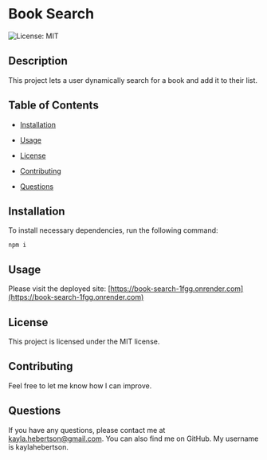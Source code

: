 # Book Search
![License: MIT](https://img.shields.io/badge/License-MIT-blue.svg)

## Description

This project lets a user dynamically search for a book and add it to their list.

## Table of Contents

* [Installation](#installation)

* [Usage](#usage)

* [License](#license)


* [Contributing](#contributing)

* [Questions](#questions)

## Installation

To install necessary dependencies, run the following command:

```
npm i
```

## Usage

Please visit the deployed site: [https://book-search-1fgg.onrender.com](https://book-search-1fgg.onrender.com)

## License
This project is licensed under the MIT license.

## Contributing

Feel free to let me know how I can improve.

## Questions

If you have any questions, please contact me at kayla.hebertson@gmail.com. You can also find me on GitHub. My username is kaylahebertson.
